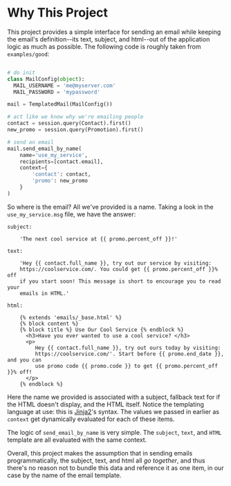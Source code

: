
# Why This Project

This project provides a simple interface for sending an email while keeping the email's definition--its text, subject, and html--out of the application logic as much as possible. The following code is roughly taken from `examples/good`:

```python

# do init
class MailConfig(object):
  MAIL_USERNAME = 'me@myserver.com'
  MAIL_PASSWORD = 'mypassword'

mail = TemplatedMail(MailConfig())

# act like we know why we're emailing people
contact = session.query(Contact).first()
new_promo = session.query(Promotion).first()

# send an email
mail.send_email_by_name(
    name='use_my_service',
    recipients=[contact.email],
    context={
        'contact': contact,
        'promo': new_promo
    }
)

```

So where is the email? All we've provided is a name. Taking a look in the `use_my_service.msg` file, we have the answer:

```
subject:

    'The next cool service at {{ promo.percent_off }}!'

text:

    'Hey {{ contact.full_name }}, try out our service by visiting:
    https://coolservice.com/. You could get {{ promo.percent_off }}% off
    if you start soon! This message is short to encourage you to read your
    emails in HTML.'

html:

    {% extends 'emails/_base.html' %}
    {% block content %}
    {% block title %} Use Our Cool Service {% endblock %}
      <h3>Have you ever wanted to use a cool service? </h3>
      <p>
         Hey {{ contact.full_name }}, try out ours today by visiting:
         https://coolservice.com/'. Start before {{ promo.end_date }}, and you can
         use promo code {{ promo.code }} to get {{ promo.percent_off }}% off!
      </p>
    {% endblock %}
```

Here the name we provided is associated with a subject, fallback text for if the HTML doesn't display, and the HTML itself. Notice the templating language at use: this is [Jinja2](http://jinja.pocoo.org/)'s syntax. The values we passed in earlier as `context` get dynamically evaluated for each of these items.

The logic of `send_email_by_name` is very simple. The `subject`, `text`, and `HTML` template are all evaluated with the same context.

Overall, this project makes the assumption that in sending emails programmatically, the subject, text, and html all *go together*, and thus there's no reason not to bundle this data and reference it as one item, in our case by the name of the email template.
